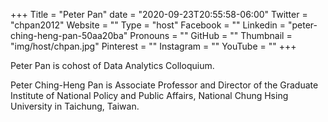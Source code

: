 +++
Title = "Peter Pan"
date = "2020-09-23T20:55:58-06:00"
Twitter = "chpan2012"
Website = ""
Type = "host"
Facebook = ""
Linkedin = "peter-ching-heng-pan-50aa20ba"
Pronouns = ""
GitHub = ""
Thumbnail = "img/host/chpan.jpg"
Pinterest = ""
Instagram = ""
YouTube = ""
+++

Peter Pan is cohost of Data Analytics Colloquium.

Peter Ching-Heng Pan is Associate Professor and Director of the Graduate Institute of National Policy and Public Affairs, National Chung Hsing University in Taichung, Taiwan. 
